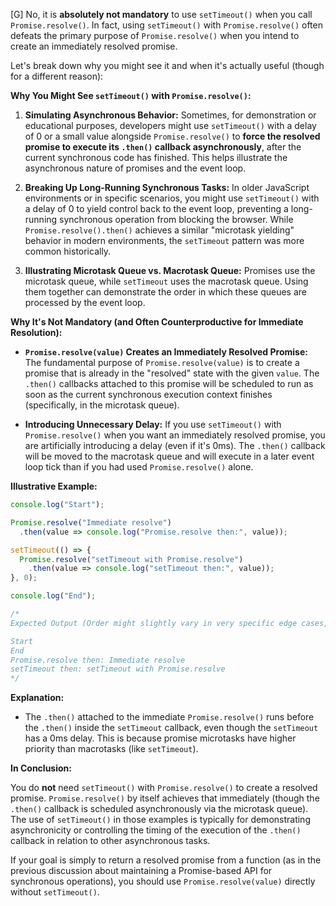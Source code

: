 [G] No, it is **absolutely not mandatory** to use `setTimeout()` when you call `Promise.resolve()`. In fact, using `setTimeout()` with `Promise.resolve()` often defeats the primary purpose of `Promise.resolve()` when you intend to create an immediately resolved promise.

Let's break down why you might see it and when it's actually useful (though for a different reason):

**Why You Might See `setTimeout()` with `Promise.resolve()`:**

1.  **Simulating Asynchronous Behavior:** Sometimes, for demonstration or educational purposes, developers might use `setTimeout()` with a delay of 0 or a small value alongside `Promise.resolve()` to **force the resolved promise to execute its `.then()` callback asynchronously**, after the current synchronous code has finished. This helps illustrate the asynchronous nature of promises and the event loop.

2.  **Breaking Up Long-Running Synchronous Tasks:** In older JavaScript environments or in specific scenarios, you might use `setTimeout()` with a delay of 0 to yield control back to the event loop, preventing a long-running synchronous operation from blocking the browser. While `Promise.resolve().then()` achieves a similar "microtask yielding" behavior in modern environments, the `setTimeout` pattern was more common historically.

3.  **Illustrating Microtask Queue vs. Macrotask Queue:** Promises use the microtask queue, while `setTimeout` uses the macrotask queue. Using them together can demonstrate the order in which these queues are processed by the event loop.

**Why It's Not Mandatory (and Often Counterproductive for Immediate Resolution):**

* **`Promise.resolve(value)` Creates an Immediately Resolved Promise:** The fundamental purpose of `Promise.resolve(value)` is to create a promise that is already in the "resolved" state with the given `value`. The `.then()` callbacks attached to this promise will be scheduled to run as soon as the current synchronous execution context finishes (specifically, in the microtask queue).

* **Introducing Unnecessary Delay:** If you use `setTimeout()` with `Promise.resolve()` when you want an immediately resolved promise, you are artificially introducing a delay (even if it's 0ms). The `.then()` callback will be moved to the macrotask queue and will execute in a later event loop tick than if you had used `Promise.resolve()` alone.

**Illustrative Example:**

```javascript
console.log("Start");

Promise.resolve("Immediate resolve")
  .then(value => console.log("Promise.resolve then:", value));

setTimeout(() => {
  Promise.resolve("setTimeout with Promise.resolve")
    .then(value => console.log("setTimeout then:", value));
}, 0);

console.log("End");

/*
Expected Output (Order might slightly vary in very specific edge cases, but generally):

Start
End
Promise.resolve then: Immediate resolve
setTimeout then: setTimeout with Promise.resolve
*/
```

**Explanation:**

* The `.then()` attached to the immediate `Promise.resolve()` runs before the `.then()` inside the `setTimeout` callback, even though the `setTimeout` has a 0ms delay. This is because promise microtasks have higher priority than macrotasks (like `setTimeout`).

**In Conclusion:**

You do **not** need `setTimeout()` with `Promise.resolve()` to create a resolved promise. `Promise.resolve()` by itself achieves that immediately (though the `.then()` callback is scheduled asynchronously via the microtask queue). The use of `setTimeout()` in those examples is typically for demonstrating asynchronicity or controlling the timing of the execution of the `.then()` callback in relation to other asynchronous tasks.

If your goal is simply to return a resolved promise from a function (as in the previous discussion about maintaining a Promise-based API for synchronous operations), you should use `Promise.resolve(value)` directly without `setTimeout()`.
